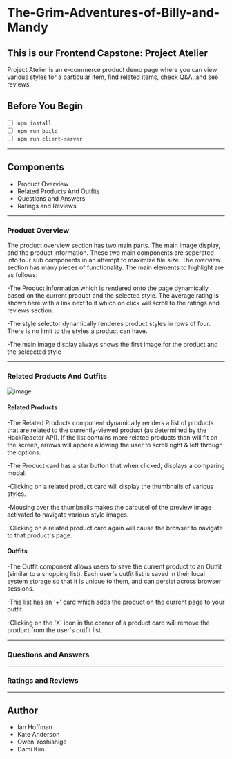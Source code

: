 # The-Grim-Adventures-of-Billy-and-Mandy
## This is our Frontend Capstone: Project Atelier
Project Atelier is an e-commerce product demo page where you can view various styles for a particular item, find related items, check Q&A, and see reviews.

## Before You Begin
  - [ ] `npm install`
  - [ ] `npm run build`
  - [ ] `npm run client-server`
---
## Components
  - Product Overview
  - Related Products And Outfits
  - Questions and Answers
  - Ratings and Reviews

---
### Product Overview

The product overview section has two main parts. The main image display, and the product information. These two main components are seperated into four sub components in an attempt to maximize file size. The overview section has many pieces of functionality. The main elements to highlight are as follows:

  -The Product information which is rendered onto the page dynamically based on the current product and the selected style. The average rating is shown here with a link next to it which on click will scroll to the ratings and reviews section.

  -The style selector dynamically renderes product styles in rows of four. There is no limit to the styles a product can have.

  -The main image display always shows the first image for the product and the selcected style

---
### Related Products And Outfits
![image](https://user-images.githubusercontent.com/25275753/163689419-53e00744-3743-44f8-9c94-f303925ed70c.png)
#### Related Products
  -The Related Products component dynamically renders a list of products that are related to the currently-viewed product (as determined by the HackReactor API). If the list contains more related products than will fit on the screen, arrows will appear allowing the user to scroll right & left through the options.

  -The Product card has a star button that when clicked, displays a comparing modal.

  -Clicking on a related product card will display the thumbnails of various styles.

  -Mousing over the thumbnails makes the carousel of the preview image activated to navigate various style images.

  -Clicking on a related product card again will cause the browser to navigate to that product's page.

#### Outfits
  -The Outfit component allows users to save the current product to an Outfit (similar to a shopping list). Each user's outfit list is saved in their local system storage so that it is unique to them, and can persist across browser sessions.

  -This list has an '+' card which adds the product on the current page to your outfit.

  -Clicking on the 'X' icon in the corner of a product card will remove the product from the user's outfit list.

---
### Questions and Answers
---
### Ratings and Reviews
---
## Author
  * Ian Hoffman
  * Kate Anderson
  * Owen Yoshishige
  * Dami Kim
